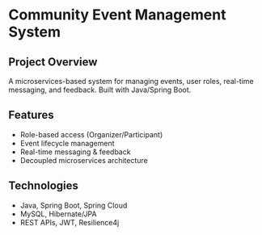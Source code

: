 

# Community Event Management System

## Project Overview
A microservices-based system for managing events, user roles, real-time messaging, and feedback. Built with Java/Spring Boot.

## Features
- Role-based access (Organizer/Participant)
- Event lifecycle management
- Real-time messaging & feedback
- Decoupled microservices architecture

## Technologies
- Java, Spring Boot, Spring Cloud
- MySQL, Hibernate/JPA
- REST APIs, JWT, Resilience4j


